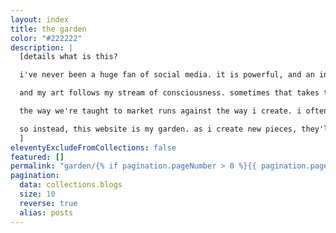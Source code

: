 ```yaml
---
layout: index
title: the garden
color: "#222222"
description: |
  [details what is this?

  i've never been a huge fan of social media. it is powerful, and an incredible force for good, but _man_ things with infinite scroll aren't great for my brain.

  and my art follows my stream of consciousness. sometimes that takes the form of poetry. or song. or spoken word, or rhetoric, the odd book or video.

  the way we're taught to market runs against the way i create. i often have no idea where particular pieces are leading me until i've arrived; and if i wait until i know where i've gotten to start giving you directions, i'll never release anything (which has been my curse for years).

  so instead, this website is my garden. as i create new pieces, they'll be published here immediately. once i figure out where it's going, i create a [project](/projects) to start harvesting the work. once it's ready to release, it's released — no muss, no fuss.
  ]
eleventyExcludeFromCollections: false
featured: []
permalink: "garden/{% if pagination.pageNumber > 0 %}{{ pagination.pageNumber }}/{% endif %}index.html"
pagination:
  data: collections.blogs
  size: 10
  reverse: true
  alias: posts
---
```

